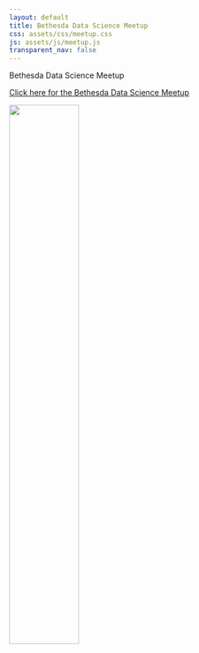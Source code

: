 ```yaml
---
layout: default
title: Bethesda Data Science Meetup
css: assets/css/meetup.css
js: assets/js/meetup.js
transparent_nav: false
---
```



<!-- <div class="banner">
</div> -->

<div class="content">
<div class="heading">Bethesda Data Science Meetup</div>

<a href="https://www.meetup.com/bethesda-data-science-networking-meetup/">Click here for the Bethesda Data Science Meetup</a>
<p>
<a href="https://www.meetup.com/bethesda-data-science-networking-meetup/">
  <img style="width: 50%" src="{{site.baseurl}}/assets/images/data_science_cover3.png">
</a>

<!--

 <div class="contact">
	<div class="contact-left">
		<h2>Email us</h2>
		<img class="icon" src="{{site.baseurl}}/assets/images/mail.svg" alt="envelope"/>	
		<h3>contact@appliedphotons.com</h3>
	</div>
	<div class="contact-right">
		<h2>Or send a message</h2>
		<p>Fill out the form below and we’ll get back to you shortly.</p>
		<div style="width: 80%; margin: 0 auto;">
			<form id="form" method="POST" action="https://formspree.io/moqkwzzd">
				Name
				<span class="required"> *</span>
				<input type="text" id="name" name="name">		
				Email
				<span class="required"> *</span>
				<input type="text" id="email" name="_replyto">
				Organization
				<input type="text" id="organization" name="organization">
				Message
				<span class="required"> *</span>
				<textarea id="message" name="message" rows="2"></textarea>
				<input type="submit" id="submit-button" value="Send">
			</form>
		</div>
	</div>
</div>
</div>
 -->
